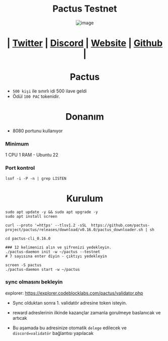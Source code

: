 
<h1 align="center"> Pactus Testnet</h1>

<div align="center">

![image](https://github.com/0xSocrates/Testnet-Rehberler/assets/108215275/fc854b16-a554-419c-afbf-f99de720060a)

#  | [Twitter](https://twitter.com/pactuschain/) | [Discord](https://discord.gg/zdX6wNUFvg) | [Website](https://pactus.org/) | [Github](https://github.com/pactus-project) |

</div>

<h1 align="center">Pactus</h1>

- `500 kişi` ile sınırlı idi 500 ilave geldi
- Ödül `100 PAC` tokenidir.



<h1 align="center">Donanım</h1>

- 8080 portunu kullanıyor


### Minimum
1 CPU 1 RAM - Ubuntu 22

### Port kontrol
```
lsof -i -P -n | grep LISTEN
```

<h1 align="center">Kurulum</h1>

```console
sudo apt update -y && sudo apt upgrade -y
sudo apt install screen

curl --proto '=https' --tlsv1.2 -sSL  https://github.com/pactus-project/pactus/releases/download/v0.16.0/pactus_downloader.sh | sh

cd pactus-cli_0.16.0

### 12 kelimenizi alın ve şifrenizi yedekleyin.
./pactus-daemon init -w ~/pactus --testnet
# 7 sayısına enter diyin - çıktıyı yedekleyin

screen -S pactus
./pactus-daemon start -w ~/pactus
```
### sync olmasını bekleyin
explorer: https://explorer.codeblocklabs.com/pactus/validator.php

- Sync olduktan sonra 1. validatör adresine token isteyin.

- reward adreslerinin ilkinde kazançlar zamanla gorulmeye baslanıcak ve artıcak

- Bu aşamada bu adresinize otomatik `delege` edilecek ve `discord=validatör` bağlantısı yapılacak




